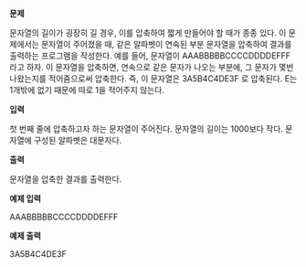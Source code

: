 **문제**

문자열의 길이가 굉장히 길 경우, 이를 압축하여 짧게 만들어야 할 때가 종종 있다. 이 문제에서는 문자열이 주어졌을 때, 같은 알파벳이 연속된 부분 문자열을 압축하여 결과를 출력하는 프로그램을 작성한다. 예를 들어, 문자열이 AAABBBBBCCCCDDDDEFFF 라고 하자. 이 문자열을 압축하면, 연속으로 같은 문자가 나오는 부분에, 그 문자가 몇번 나왔는지를 적어줌으로써 압축한다. 즉, 이 문자열은 3A5B4C4DE3F 로 압축된다. E는 1개밖에 없기 때문에 따로 1을 적어주지 않는다.

 

**입력**

첫 번째 줄에 압축하고자 하는 문자열이 주어진다. 문자열의 길이는 1000보다 작다. 문자열에 구성된 알파벳은 대문자다.  

**출력**

문자열을 압축한 결과를 출력한다.

 

**예제 입력**

AAABBBBBCCCCDDDDEFFF

**예제 출력**

3A5B4C4DE3F